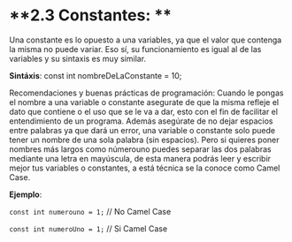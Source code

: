 # **2.3 Constantes: **

Una constante es lo opuesto a una variables, ya que el valor que contenga la misma no puede variar. Eso sí, su funcionamiento es igual al de las variables y su sintaxis es muy similar. 

**Sintáxis**: const int nombreDeLaConstante = 10;

Recomendaciones y buenas prácticas de programación: Cuando le pongas el nombre a una variable o constante asegurate de que la misma refleje el dato que contiene o el uso que se le va a dar, esto con el fin de facilitar el entendimiento de un programa. Además asegúrate de no dejar espacios entre palabras ya que dará un error, una variable o constante solo puede tener un nombre de una sola palabra (sin espacios). Pero si quieres poner nombres más largos como númerouno puedes separar las dos palabras mediante una letra en mayúscula, de esta manera podrás leer y escribir mejor tus variables o constantes, a está técnica se la conoce como Camel Case.

**Ejemplo**:

`const int numerouno = 1;`         // No Camel Case

`const int numeroUno = 1;`         // Si Camel Case